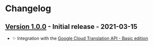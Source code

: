 # Changelog

## [Version 1.0.0](https://github.com/dataiku/dss-plugin-nlp-google-cloud-translation/releases/tag/v1.0.0) - Initial release - 2021-03-15

- ✨ Integration with the [Google Cloud Translation API - Basic edition](https://cloud.google.com/translate/docs/basic/translating-text)
